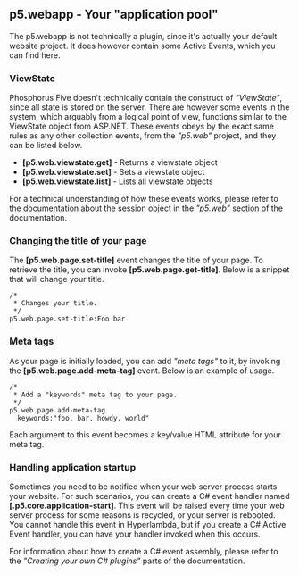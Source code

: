 
## p5.webapp - Your "application pool"

The p5.webapp is not technically a plugin, since it's actually your default website project. It does however
contain some Active Events, which you can find here.

### ViewState

Phosphorus Five doesn't technically contain the construct of _"ViewState"_, since all state is stored on
the server. There are however some events in the system, which arguably from a logical point of view,
functions similar to the ViewState object from ASP.NET. These events obeys by the exact same rules as
any other collection events, from the _"p5.web"_ project, and they can be listed below.

* __[p5.web.viewstate.get]__ - Returns a viewstate object
* __[p5.web.viewstate.set]__ - Sets a viewstate object
* __[p5.web.viewstate.list]__ - Lists all viewstate objects

For a technical understanding of how these events works, please refer to the documentation about the
session object in the _"p5.web"_ section of the documentation.

### Changing the title of your page

The **[p5.web.page.set-title]** event changes the title of your page. To retrieve the title, you can
invoke **[p5.web.page.get-title]**. Below is a snippet that will change your title.

```hyperlambda-snippet
/*
 * Changes your title.
 */
p5.web.page.set-title:Foo bar
```

### Meta tags

As your page is initially loaded, you can add _"meta tags"_ to it, by invoking the **[p5.web.page.add-meta-tag]**
event. Below is an example of usage.

```hyperlambda
/*
 * Add a "keywords" meta tag to your page.
 */
p5.web.page.add-meta-tag
  keywords:"foo, bar, howdy, world"
```

Each argument to this event becomes a key/value HTML attribute for your meta tag.

### Handling application startup

Sometimes you need to be notified when your web server process starts your website. For such
scenarios, you can create a C# event handler named **[.p5.core.application-start]**. This event
will be raised every time your web server process for some reasons is recycled, or your server is
rebooted. You cannot handle this event in Hyperlambda, but if you create a C# Active Event handler,
you can have your handler invoked when this occurs.

For information about how to create a C# event assembly, please refer to the _"Creating your own C# plugins"_
parts of the documentation.

